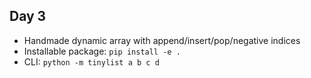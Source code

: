 ## Day 3
- Handmade dynamic array with append/insert/pop/negative indices
- Installable package: `pip install -e .`
- CLI: `python -m tinylist a b c d` 
 